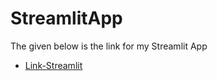 # StreamlitApp

The given below is the link for my Streamlit App

- [Link-Streamlit](https://weatherclassification-indumathitv27.streamlit.app/)

```{tableofcontents}

````